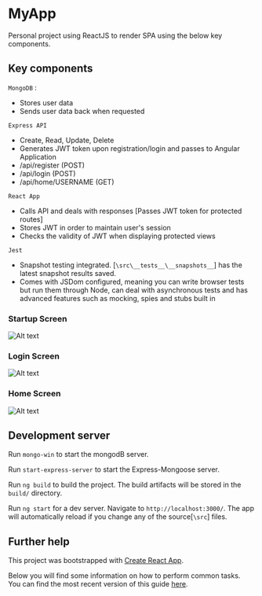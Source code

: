 
# MyApp

Personal project using ReactJS to render SPA using the below key components.

## Key components
`MongoDB` :
* Stores user data
* Sends user data back when requested

`Express API`
* Create, Read, Update, Delete
* Generates JWT token upon registration/login and passes to Angular Application
* /api/register (POST)
* /api/login (POST)
* /api/home/USERNAME (GET)

`React App`
* Calls API and deals with responses  [Passes JWT token for protected routes]
* Stores JWT in order to maintain user's session
* Checks the validity of JWT when displaying protected views

`Jest`
* Snapshot testing integrated. [`\src\__tests__\__snapshots__`] has the latest snapshot results saved.
* Comes with JSDom configured, meaning you can write browser tests but run them through Node, can deal with asynchronous tests and has advanced features such as mocking, spies and stubs built in

### Startup Screen
![Alt text](/screenshots/loading.jpg?raw=true "Loading Screen")
### Login Screen
![Alt text](/screenshots/login.jpg?raw=true "Login Screen")
### Home Screen
![Alt text](/screenshots/home.jpg?raw=true "Home Screen")


## Development server

Run `mongo-win` to start the mongodB server.

Run `start-express-server` to start the Express-Mongoose server.

Run `ng build` to build the project. The build artifacts will be stored in the `build/` directory.

Run `ng start` for a dev server. Navigate to `http://localhost:3000/`. The app will automatically reload if you change any of the source[`\src`] files.

## Further help

This project was bootstrapped with [Create React App](https://github.com/facebookincubator/create-react-app).

Below you will find some information on how to perform common tasks.<br>
You can find the most recent version of this guide [here](https://github.com/facebookincubator/create-react-app/blob/master/packages/react-scripts/template/README.md).